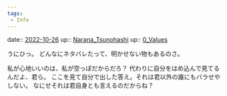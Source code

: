```yaml
---
tags:
 - Info
---
```


date:: [2022-10-26](Daily_Note/2022-10-26.md)
up:: [Narana_Tsunohashi](../Bar/Novel/Nacaria/Narana_Tsunohashi.md)
up:: [0_Values](../Bar/Novel/Nacaria/0_Values.md)

うにひっ。
どんなにネタバレたって、明かせない物もあるのさ。

私が心地いいのは、私が空っぽだからだろ？
代わりに自分をはめ込んで見てるんだよ、君ら。
ここを見て自分で出した答え。それは君以外の誰にもバラせやしない。
なにせそれは君自身とも言えるのだからね？
